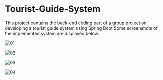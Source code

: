 # Tourist-Guide-System
This project contains the back-end coding part of a group project on developing a tourist guide system using Spring Boot
Some screenshots of the implemented system are displayed below.

![01](https://github.com/IsuriWeerarathne/Tourist-Guide-System/assets/95537538/1464a9c7-0271-41d8-9d68-5539699f0223)


![02](https://github.com/IsuriWeerarathne/Tourist-Guide-System/assets/95537538/3bb5b0fb-17ee-4e58-a6e5-2496775f1837)


![03](https://github.com/IsuriWeerarathne/Tourist-Guide-System/assets/95537538/e8c03431-8529-4093-9d7d-2a18849d32bc)

![04](https://github.com/IsuriWeerarathne/Tourist-Guide-System/assets/95537538/6f64c210-2d4d-4aee-bf2c-b003cc646db2)
